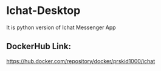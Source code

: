 # Ichat-Desktop
It is python version of Ichat Messenger App

## DockerHub Link:
https://hub.docker.com/repository/docker/prskid1000/ichat
